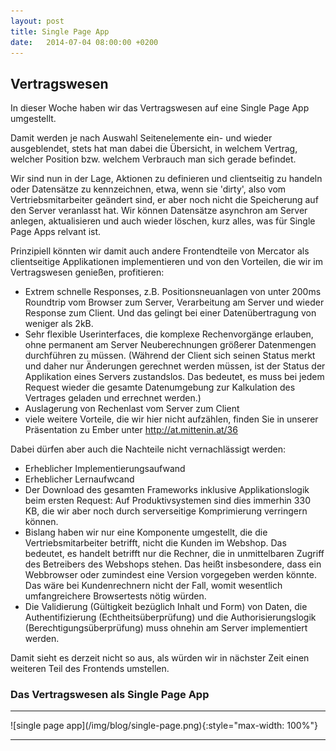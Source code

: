 ```yaml
---
layout: post
title: Single Page App
date:   2014-07-04 08:00:00 +0200
---
```


## Vertragswesen

In dieser Woche haben wir das Vertragswesen auf eine Single Page App
umgestellt.

Damit werden je nach Auswahl Seitenelemente ein- und wieder
ausgeblendet, stets hat man dabei die Übersicht, in welchem Vertrag,
welcher Position bzw. welchem Verbrauch man sich gerade befindet.

Wir sind nun in der Lage, Aktionen zu definieren und clientseitig zu
handeln oder Datensätze zu kennzeichnen, etwa, wenn sie 'dirty', also
vom Vertriebsmitarbeiter geändert sind, er aber noch nicht die
Speicherung auf den Server veranlasst hat. Wir können Datensätze
asynchron am Server anlegen, aktualisieren und auch wieder löschen, kurz
alles, was für Single Page Apps relvant ist.

Prinzipiell könnten wir damit auch andere Frontendteile von Mercator als
clientseitige Applikationen implementieren und von den Vorteilen, die
wir im Vertragswesen genießen, profitieren:

-   Extrem schnelle Responses, z.B. Positionsneuanlagen von unter 200ms
    Roundtrip vom Browser zum Server, Verarbeitung am Server und wieder
    Response zum Client. Und das gelingt bei einer Datenübertragung von
    weniger als 2kB.
-   Sehr flexible Userinterfaces, die komplexe Rechenvorgänge erlauben,
    ohne permanent am Server Neuberechnungen größerer Datenmengen
    durchführen zu müssen. (Während der Client sich seinen Status merkt
    und daher nur Änderungen gerechnet werden müssen, ist der Status der
    Applikation eines Servers zustandslos. Das bedeutet, es muss bei
    jedem Request wieder die gesamte Datenumgebung zur Kalkulation des
    Vertrages geladen und errechnet werden.)
-   Auslagerung von Rechenlast vom Server zum Client
-   viele weitere Vorteile, die wir hier nicht aufzählen, finden Sie in
    unserer Präsentation zu Ember unter <http://at.mittenin.at/36>

Dabei dürfen aber auch die Nachteile nicht vernachlässigt werden:

-   Erheblicher Implementierungsaufwand
-   Erheblicher Lernaufwcand
-   Der Download des gesamten Frameworks inklusive Applikationslogik
    beim ersten Request: Auf Produktivsystemen sind dies immerhin 330
    KB, die wir aber noch durch serverseitige Komprimierung
    verringern können.
-   Bislang haben wir nur eine Komponente umgestellt, die die
    Vertriebsmitarbeiter betrifft, nicht die Kunden im Webshop. Das
    bedeutet, es handelt betrifft nur die Rechner, die in unmittelbaren
    Zugriff des Betreibers des Webshops stehen. Das heißt insbesondere,
    dass ein Webbrowser oder zumindest eine Version vorgegeben
    werden könnte. Das wäre bei Kundenrechnern nicht der Fall, womit
    wesentlich umfangreichere Browsertests nötig würden.
-   Die Validierung (Gültigkeit bezüglich Inhalt und Form) von Daten,
    die Authentifizierung (Echtheitsüberprüfung) und die
    Authorisierungslogik (Berechtigungsüberprüfung) muss ohnehin am
    Server implementiert werden.

Damit sieht es derzeit nicht so aus, als würden wir in nächster Zeit
einen weiteren Teil des Frontends umstellen.

### Das Vertragswesen als Single Page App

<hr/>
![single page app](/img/blog/single-page.png){:style="max-width: 100%"}
<hr/>
